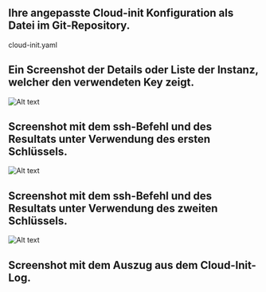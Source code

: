 
## Ihre angepasste Cloud-init Konfiguration als Datei im Git-Repository.

cloud-init.yaml


## Ein Screenshot der Details oder Liste der Instanz, welcher den verwendeten Key zeigt.

![Alt text](<../Instanz schlüssel Gabriel 2.png>)



## Screenshot mit dem ssh-Befehl und des Resultats unter Verwendung des ersten Schlüssels.

![Alt text](<../Schlüssel Gabriel 1 funktioniert .png>)


## Screenshot mit dem ssh-Befehl und des Resultats unter Verwendung des zweiten Schlüssels.

![Alt text](<../Schlüssel Gabriel 2 funktioniert nicht.png>)

## Screenshot mit dem Auszug aus dem Cloud-Init-Log.